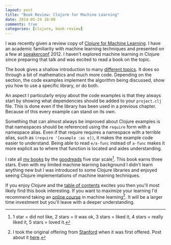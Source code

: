 ```yaml
---
layout: post
title: "Book Review: Clojure for Machine Learning"
date: 2014-05-24 10:09
comments: true
categories: [clojure, book-review]
---
```


I was recently given a review copy of
[Clojure for Machine Learning](http://www.packtpub.com/clojure-for-machine-learning/book).
I have an academic familiarity with machine learning techniques and
presented on a few at [speakerconf](http://speakerconf.com/)
2012. I haven't explored machine learning in Clojure since preparing
that talk and was excited to read a book on the topic.

The book gives a shallow introduction to many
[different topics](http://www.packtpub.com/clojure-for-machine-learning/book#chapter_0).
It does so through a bit of mathematics and much more code. Depending
on the section, the code examples implement the algorithm being
discussed, show you how to use a specific library, or do both.

An aspect I particularly enjoy about the code examples is that
they always start by showing what dependencies should be added to
your `project.clj` file. This is done even if the library has been used in
a previous chapter. Because of this every example can stand on its own.

Something that can almost always be improved about Clojure
 examples is that namespaces should be referenced using the
`require` form with a namespace alias. Even if that require requires a namespace
with a terrible alias, such as `(require '[example :as e])`, it makes
the example code easier to understand. Being able to read `e/a-func`
instead of `a-func` makes it more explicit as to where that function
is located and aides understanding. 

I rate all
[my books](https://www.goodreads.com/user/show/3431614-jake-mccrary)
by the [goodreads](http://goodreads.com/) five star scale[^1]. This
book earns three stars. Even with my limited machine learning
background I didn't learn anything new but I was introduced to some
Clojure libraries and enjoyed seeing Clojure implementations of
machine learning techniques.

If you enjoy Clojure and the
[table of contents](http://www.packtpub.com/clojure-for-machine-learning/book#chapter_0)
excites you then you'll most likely find this book interesting. If you
want to maximize your learning I'd recommend taking an
[online course](https://www.coursera.org/courses?search=machine%20learning)
in machine learning[^2]. It will be a larger time investment but you'll
leave with a deeper understanding.


[^1]: 1 star = did not like, 2 stars = it was ok, 3 stars = liked it, 4 stars = really liked it, 5 stars = loved it.
[^2]: I took the original offering from [Stanford](https://www.coursera.org/course/ml) when it was first offered. Post about it [here](http://jakemccrary.com/blog/2011/12/29/reflections-on-stanfords-online-class-experiment/).
